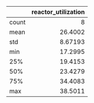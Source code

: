 |       |   reactor\_utilization |
|:------|-----------------------:|
| count |                8       |
| mean  |               26.4002  |
| std   |                8.67193 |
| min   |               17.2995  |
| 25%   |               19.4153  |
| 50%   |               23.4279  |
| 75%   |               34.4083  |
| max   |               38.5011  |
